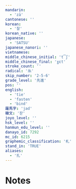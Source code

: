 ```yaml
---
mandarin:
  - 'zā'
cantonese: ''
korean:
  - '찰'
korean_native: ''
japanese:
  - 'SATSU'
japanese_nanori: ''
vietnamese:
middle_chinese_initial: 't͡ʃ'
middle_chinese_final: 'ɣɛt'
stroke_count: ''
radical: '糸'
skip_number: '2-5-6'
grade_level: '先進'
pos: ''
english:
  - 'tie'
  - 'fasten'
  - 'bind'
羅馬字: 'jad'
韓文: '잗'
joyo_level: ''
hsk_level: ''
hanmun_edu_level: ''
danayo_id: 7292
mc_id: 6215
graphemic_classification: '札'
stand_in: 'TRUE'
aliases:
  - '扎'
---
```


# Notes

